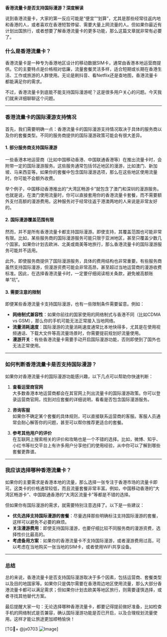 **香港流量卡是否支持国际漫游？深度解读**

说到香港流量卡，大家的第一反应可能是“便宜”“划算”，尤其是那些经常往返内地和香港的人，或者喜欢在香港短暂停留、需要大量上网流量的人。但如果你最近有计划出国旅行，或者想要了解香港流量卡的更多功能，那么这篇文章就非常有必要了。

### 什么是香港流量卡？

香港流量卡是一种专为香港地区设计的移动数据SIM卡，通常由香港本地运营商提供。它的主要特点是价格相对低廉，流量套餐灵活多样，适合短期或长期在香港生活、工作或旅游的人群使用。无论是刷抖音、看Netflix还是查地图，香港流量卡都能满足你的需求。

不过，香港流量卡到底能不能支持国际漫游呢？这是很多用户关心的问题。今天我们就来详细聊聊这个问题。

---

### 香港流量卡的国际漫游支持情况

首先，我们需要明确一点：香港流量卡的国际漫游支持情况取决于具体的服务商以及你的套餐类型。不同的服务商提供的国际漫游政策可能会有很大差异。

#### 1. **部分服务商支持国际漫游**
一些香港本地运营商（比如中国移动香港、中国联通香港等）在推出流量卡时，会附带一定的国际漫游服务。这些服务通常包括邻近地区的漫游，比如澳门、新加坡、马来西亚等。如果你的套餐中包含国际漫游选项，那么在这些地区使用流量时，你可能不会额外收费。

举个例子，中国移动香港推出的“大湾区畅游卡”就包含了澳门和深圳的漫游服务。也就是说，在澳门使用流量时，你可以直接套用你的香港流量卡套餐，而不需要额外支付高额的漫游费用。这种服务对于经常往返于港澳两地的人来说是非常友好的。

#### 2. **国际漫游覆盖范围有限**
然而，并不是所有香港流量卡都支持国际漫游。即使支持，其覆盖范围也可能非常有限。比如，某些服务商的国际漫游服务可能只限于亚洲地区，甚至只覆盖少数几个国家。如果你计划去欧洲、北美或南美等地旅行，那么香港流量卡的国际漫游服务可能并不适用。

此外，即使服务商提供了国际漫游服务，具体的费用结构也非常重要。有些服务商虽然支持国际漫游，但漫游资费可能会非常高昂，甚至超过当地运营商的漫游收费标准。因此，在选择香港流量卡时，一定要仔细阅读相关条款，避免被高额账单“坑”。

#### 3. **需要注意的限制**
即便某些香港流量卡支持国际漫游，也有一些限制条件需要留意。例如：
- **网络制式兼容性**：如果你前往的国家使用的网络制式与香港不同（比如CDMA vs GSM），那么你的手机可能无法正常接入当地网络。
- **流量消耗速度**：国际漫游的流量消耗速度通常比本地快得多，尤其是在使用视频通话、下载大文件等高流量场景时，你需要提前规划好流量使用。
- **漫游开关**：有些香港流量卡需要手动开启国际漫游功能，否则即使到了国外也无法正常使用。

---

### 如何判断香港流量卡是否支持国际漫游？

如果你对香港流量卡的国际漫游功能感兴趣，以下几点可以帮助你快速判断：

1. **查看运营商官网**  
   大多数香港本地运营商都会在其官网上列出流量卡的国际漫游政策。你可以登录运营商官网，找到对应套餐的详细说明，看看是否包含国际漫游服务。

2. **咨询客服**  
   如果你不确定某个套餐的具体规则，可以直接联系运营商的客服。客服人员通常会耐心解答你的问题，甚至可以帮你推荐更适合的套餐。

3. **参考其他用户的评价**  
   在互联网上搜索相关的评价和攻略也是一个不错的选择。比如，微博、知乎、小红书等社交平台上有许多用户分享他们的使用经验，从中你可以了解到哪些套餐更靠谱。

---

### 我应该选择哪种香港流量卡？

如果你的主要需求是香港本地的流量，那么选择一张专注于香港市场的流量卡即可。这类卡的价格通常较低，而且流量套餐非常丰富。例如，中国移动香港的“大湾区畅游卡”、中国联通香港的“大湾区流量卡”等都是不错的选择。

但如果你有国际漫游的需求，就需要特别注意选择了。以下是一些建议：
- **优先选择支持国际漫游的套餐**：尽量选择那些明确标注支持国际漫游的套餐，这样可以避免不必要的麻烦。
- **关注漫游费用**：即使支持国际漫游，也要仔细比较不同服务商的漫游资费，选择性价比最高的。
- **考虑备用方案**：如果你的香港流量卡不支持国际漫游，或者漫游费用过高，可以考虑在当地购买一张当地的SIM卡，或者使用WiFi共享设备。

---

### 总结

总的来说，香港流量卡是否支持国际漫游取决于多个因素，包括运营商、套餐类型以及目的地国家等。如果你只是偶尔需要在香港周边地区使用流量，那么大部分香港流量卡都可以满足需求；但如果你计划去欧美等地区旅行，则需要谨慎选择，或者寻找其他替代方案。

最后提醒大家一句：无论选择哪种香港流量卡，都要记得提前做好准备，比如检查手机的网络制式是否兼容，确认国际漫游功能是否已开启，以及合理规划流量使用。这样才能让旅途更加顺畅愉快！

[TG💪+ @jx0703 ![Image](https://github.com/user-attachments/assets/dbca1d08-cadb-493c-b0ec-ad6f7a83f270)]